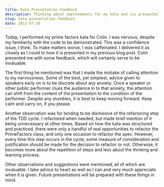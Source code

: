 ```yaml
---
title: Kata Presentation Feedback
description: Thinking about improvements for my kata and its presentation
slug: kata-presentation-feedback
date: 2012-07-20
---
```


Today, I performed my prime factors kata for Colin. I was nervous, despite my familiarity with the
code to be demonstrated. This was a confidence issue, I think. To make matters worse, I was
caffeinated. I delivered it as closely as I could to how it is presented in my previous blog post.
Colin presented me with some feedback, which will certainly serve to be invaluable.

The first thing he mentioned was that I made the mistake of calling attention to my nervousness.
Some of the best, yet simplest, advice given to speakers early on is to be discrete about any
anxiety. Once a speaker or other public performer clues the audience in to that anxiety, the
attention can shift from the content of the presentation to the condition of the performer. Despite
any stumbles, it is best to keep moving forward. Keep calm and carry on, if you please.

Another observation was for tending to be dismissive of the refactoring step of the TDD cycle. I
refactored when needed, but made brief mention of it being unnecessary at other times. Based on how
the kata was structured and practiced, there were only a handful of real opportunities to refactor
the PrimeFactors class, and only one occasion to refactor the spec. However, every time this step
occurs in the cycle, some measure of consideration and justification should be made for the decision
to refactor or not. Otherwise, it becomes more about the repetition of steps and less about the
thinking and learning process.

Other observations and suggestions were mentioned, all of which are invaluable. I take advice to
heart as well as I can and very much appreciate when it is given. Future presentations will be
prepared with these things in mind.
